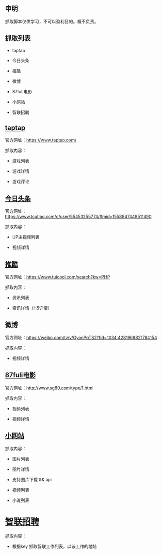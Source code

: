 ## 申明
抓取脚本仅供学习，不可以盈利目的。概不负责。

## 抓取列表
- taptap

- 今日头条

- 推酷

- 微博

- 87fuli电影

- 小网站 

- 智联招聘

## [taptap](./taptap/index.js)
官方网址：https://www.taptap.com/

抓取内容：
- 游戏列表

- 游戏详情

- 游戏评论

## [今日头条](./toutiao/toutiao.py)
官方网址：https://www.toutiao.com/c/user/55453255774/#mid=1558847448511490

抓取内容：
- UP主视频列表

- 视频详情

## [推酷](./tuiku/index.py)
官方网址：https://www.tuicool.com/search?kw=PHP

抓取内容：
- 资讯列表

- 资讯详情（H5详情）

## [微博](./weibo/index.py)
官方网址：https://weibo.com/tv/v/GyonPqTS2?fid=1034:4281968821784154

抓取内容：
- 视频详情

## [87fuli电影](./sg80/index.js)
官方网址：http://www.sg80.com/type/1.html

抓取内容：
- 视频列表

- 视频详情

## [小网站](./585ii/index.js)
抓取内容：
- 图片列表

- 图片详情

- 支持图片下载 && api 

- 视频列表

- 小说列表

# [智联招聘]('./zhilian/index.py')
抓取内容：
- 根据key 抓取智联工作列表，以该工作的地址
